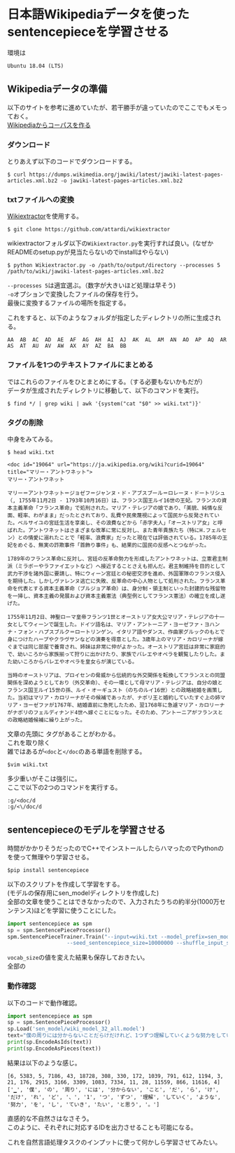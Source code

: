 # 日本語Wikipediaデータを使ったsentencepieceを学習させる  

環境は  
```
Ubuntu 18.04 (LTS)

```
## Wikipediaデータの準備  
以下のサイトを参考に進めていたが、若干勝手が違っていたのでここでもメモっておく。  
[Wikipediaからコーパスを作る](http://kzkohashi.hatenablog.com/entry/2018/07/22/212913)
### ダウンロード  
とりあえず以下のコードでダウンロードする。  

```shell
$ curl https://dumps.wikimedia.org/jawiki/latest/jawiki-latest-pages-articles.xml.bz2 -o jawiki-latest-pages-articles.xml.bz2
```

### txtファイルへの変換  
[Wikiextractor](https://github.com/attardi/wikiextractor)を使用する。  

```shell
$ git clone https://github.com/attardi/wikiextractor
```
wikiextractorフォルダ以下の`Wikiextractor.py`を実行すれば良い。(なぜかREADMEのsetup.pyが見当たらないのでinstallはやらない)  

```shell
$ python Wikiextractor.py -o /path/to/output/directory --processes 5 /path/to/wiki/jawiki-latest-pages-articles.xml.bz2
```
`--processes 5`は適宜選ぶ。（数字が大きいほど処理は早そう)  
`-o`オプションで変換したファイルの保存を行う。  
最後に変換するファイルの場所を指定する。  


これをすると、以下のようなフォルダが指定したディレクトリの所に生成される。  

```
AA  AB  AC  AD  AE  AF  AG  AH  AI  AJ  AK  AL  AM  AN  AO  AP  AQ  AR  AS  AT  AU  AV  AW  AX  AY  AZ  BA  BB
```



### ファイルを1つのテキストファイルにまとめる   
ではこれらのファイルをひとまとめにする。（する必要もないかもだが）  
データが生成されたディレクトリに移動して、以下のコマンドを実行。  

```
$ find */ | grep wiki | awk '{system("cat "$0" >> wiki.txt")}'
```

### <doc>タグの削除  
中身をみてみる。  
```
$ head wiki.txt
```
```
<doc id="19064" url="https://ja.wikipedia.org/wiki?curid=19064" title="マリー・アントワネット">
マリー・アントワネット

マリー＝アントワネット＝ジョゼフ＝ジャンヌ・ド・アブスブール＝ロレーヌ・ドートリシュ（, 1755年11月2日 - 1793年10月16日）は、フランス国王ルイ16世の王妃。フランスの資本主義革命「フランス革命」で処刑された。マリア・テレジアの娘であり、「美貌、純情な反面、軽率、わがまま」だったとされており、乱費や民衆蔑視によって国民から反発されていた。ベルサイユの宮廷生活を享楽し、その浪費などから「赤字夫人」「オーストリア女」と呼ばれた。アントワネットはさまざまな改革に常に反対し、また青年貴族たち（特にH.フェルセン）との情愛に溺れたことで「軽率、浪費家」だったと現在では評価されている。1785年の王妃をめぐる、無実の詐欺事件「首飾り事件」も、結果的に国民の反感へとつながった。

1789年のフランス革命に反対し、宮廷の反革命勢力を形成したアントワネットは、立憲君主制派（ミラボーやラファイエットなど）へ接近することさえも拒んだ。君主制維持を目的として武力干渉を諸外国に要請し、特にウィーン宮廷との秘密交渉を進め、外国軍隊のフランス侵入を期待した。しかしヴァレンヌ逃亡に失敗、反革命の中心人物として処刑された。フランス革命を代表とする資本主義革命（ブルジョア革命）は、身分制・領主制といった封建的な残留物を一掃し、資本主義の発展および資本主義憲法（典型例としてフランス憲法）の確立を成し遂げた。

1755年11月2日、神聖ローマ皇帝フランツ1世とオーストリア女大公マリア・テレジアの十一女としてウィーンで誕生した。ドイツ語名は、マリア・アントーニア・ヨーゼファ・ヨハンナ・フォン・ハプスブルク＝ロートリンゲン。イタリア語やダンス、作曲家グルックのもとで身につけたハープやクラヴサンなどの演奏を得意とした。3歳年上のマリア・カロリーナが嫁ぐまでは同じ部屋で養育され、姉妹は非常に仲がよかった。オーストリア宮廷は非常に家庭的で、幼いころから家族揃って狩りに出かけたり、家族でバレエやオペラを観覧したりした。また幼いころからバレエやオペラを皇女らが演じている。

当時のオーストリアは、プロイセンの脅威から伝統的な外交関係を転換してフランスとの同盟関係を深めようとしており（外交革命）、その一環として母マリア・テレジアは、自分の娘とフランス国王ルイ15世の孫、ルイ・オーギュスト（のちのルイ16世）との政略結婚を画策した。当初はマリア・カロリーナがその候補であったが、ナポリ王と婚約していたすぐ上の姉マリア・ヨーゼファが1767年、結婚直前に急死したため、翌1768年に急遽マリア・カロリーナがナポリのフェルディナンド4世へ嫁ぐことになった。そのため、アントーニアがフランスとの政略結婚候補に繰り上がった。
```
文章の先頭に <doc> タグがあることがわかる。  
これを取り除く  
雑ではあるが`<doc`と`</doc`のある単語を削除する。  
```
$vim wiki.txt
```
多少重いがそこは強引に。  
ここで以下の2つのコマンドを実行する。  

```
:g/<doc/d
:g/<\/doc/d
```  

## sentencepieceのモデルを学習させる  
時間がかかりそうだったのでC++でインストールしたらハマったのでPythonのを使って無理やり学習させる。  

```
$pip install sentencepiece
```

以下のスクリプトを作成して学習をする。  
(モデルの保存用にsen_modelディレクトリを作成した)  
全部の文章を使うことはできなかったので、入力されたうちの約半分(1000万センテンス)ほどを学習に使うことにした。  

```python
import sentencepiece as spm
sp = spm.SentencePieceProcessor()
spm.SentencePieceTrainer.Train("--input=wiki.txt --model_prefix=sen_model/wiki_model_32_all --vocab_size=32000 --character_coverage=1.0 --input_sentence_size=10000000\
                   --seed_sentencepiece_size=10000000 --shuffle_input_sentence=true")
```
`vocab_size`の値を変えた結果も保存しておきたい。  
全部の

### 動作確認  
以下のコードで動作確認。  
```python
import sentencepiece as spm
sp = spm.SentencePieceProcessor()
sp.Load('sen_model/wiki_model_32_all.model')
text="僕の周りには分からないことだらけだけれど、1つずつ理解していくような努力をしていきたいと思う。"
print(sp.EncodeAsIds(text))
print(sp.EncodeAsPieces(text))
```

結果は以下のような感じ。  
```
[6, 5383, 5, 7186, 43, 18728, 308, 330, 172, 1039, 791, 612, 1194, 3, 21, 176, 2915, 3166, 3309, 1083, 7334, 11, 28, 11559, 866, 11616, 4]
['▁', '僕', 'の', '周り', 'には', '分からない', 'こと', 'だ', 'ら', 'け', 'だけ', 'れ', 'ど', '、', '1', 'つ', 'ずつ', '理解', 'していく', 'ような', '努力', 'を', 'し', 'ていき', 'たい', 'と思う', '。']
```
直感的な不自然さはなさそう。  
このように、それぞれに対応するIDを出力させることも可能になる。  

これを自然言語処理タスクのインプットに使って何かしら学習させてみたい。    
